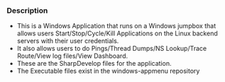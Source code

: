 ### Description
* This is a Windows Application that runs on a Windows jumpbox that allows users Start/Stop/Cycle/Kill Applications on the Linux backend servers with their user credentials.
* It also allows users to do Pings/Thread Dumps/NS Lookup/Trace Route/View log files/View Dashboard.
* These are the SharpDevelop files for the application.
* The Executable files exist in the windows-appmenu repository
